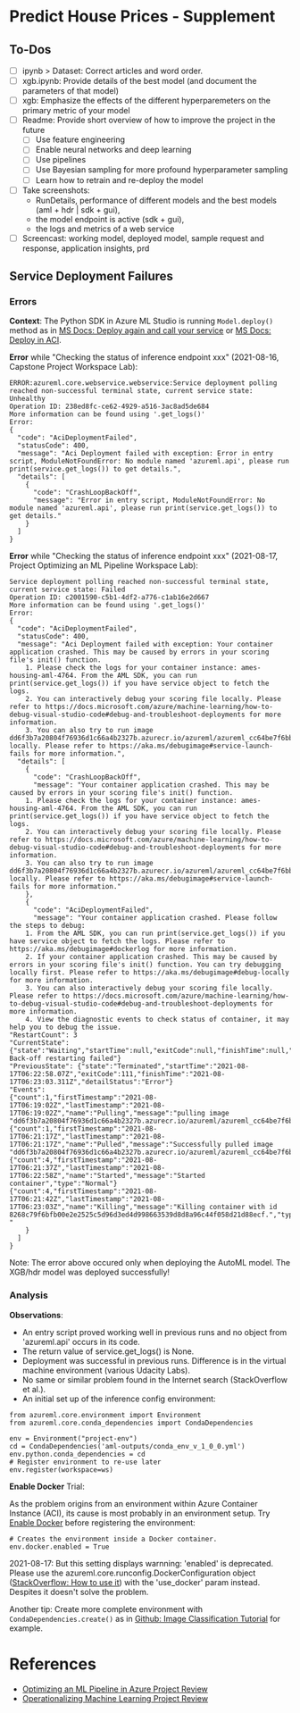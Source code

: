 # Predict House Prices - Supplement
## To-Dos
- [ ] ipynb > Dataset: Correct articles and word order.
- [ ] xgb.ipynb: Provide details of the best model (and document the parameters of that model)
- [ ] xgb: Emphasize the effects of the different hyperparemeters on the primary metric of your model
- [ ] Readme: Provide short overview of how to improve the project in the future
  - [ ] Use feature engineering
  - [ ] Enable neural networks and deep learning
  - [ ] Use pipelines
  - [ ] Use Bayesian sampling for more profound hyperparameter sampling
  - [ ] Learn how to retrain and re-deploy the model
- [ ] Take screenshots: 
  - RunDetails, performance of different models and the best models (aml + hdr | sdk + gui), 
  - the model endpoint is active (sdk + gui), 
  - the logs and metrics of a web service
- [ ] Screencast: working model, deployed model, sample request and response, application insights, prd

## Service Deployment Failures
### Errors
**Context**: The Python SDK in Azure ML Studio is running `Model.deploy()` method as in [MS Docs: Deploy again and call your service](https://docs.microsoft.com/en-us/azure/machine-learning/how-to-deploy-and-where?tabs=python#deploy-again-and-call-your-service) or [MS Docs: Deploy in ACI](https://docs.microsoft.com/en-us/azure/machine-learning/tutorial-deploy-models-with-aml#deploy-in-aci).

**Error** while "Checking the status of inference endpoint xxx" (2021-08-16, Capstone Project Workspace Lab):

```
ERROR:azureml.core.webservice.webservice:Service deployment polling reached non-successful terminal state, current service state: Unhealthy
Operation ID: 238ed8fc-ce62-4929-a516-3ac8ad5de684
More information can be found using '.get_logs()'
Error:
{
  "code": "AciDeploymentFailed",
  "statusCode": 400,
  "message": "Aci Deployment failed with exception: Error in entry script, ModuleNotFoundError: No module named 'azureml.api', please run print(service.get_logs()) to get details.",
  "details": [
    {
      "code": "CrashLoopBackOff",
      "message": "Error in entry script, ModuleNotFoundError: No module named 'azureml.api', please run print(service.get_logs()) to get details."
    }
  ]
}
```

**Error** while "Checking the status of inference endpoint xxx" (2021-08-17, Project Optimizing an ML Pipeline Workspace Lab):

```
Service deployment polling reached non-successful terminal state, current service state: Failed
Operation ID: c2001590-c5b1-4df2-a776-c1ab16e2d667
More information can be found using '.get_logs()'
Error:
{
  "code": "AciDeploymentFailed",
  "statusCode": 400,
  "message": "Aci Deployment failed with exception: Your container application crashed. This may be caused by errors in your scoring file's init() function.
	1. Please check the logs for your container instance: ames-housing-aml-4764. From the AML SDK, you can run print(service.get_logs()) if you have service object to fetch the logs.
	2. You can interactively debug your scoring file locally. Please refer to https://docs.microsoft.com/azure/machine-learning/how-to-debug-visual-studio-code#debug-and-troubleshoot-deployments for more information.
	3. You can also try to run image dd6f3b7a20804f76936d1c66a4b2327b.azurecr.io/azureml/azureml_cc64be7f6bb8ba76d06a5c38b75b1a4c locally. Please refer to https://aka.ms/debugimage#service-launch-fails for more information.",
  "details": [
    {
      "code": "CrashLoopBackOff",
      "message": "Your container application crashed. This may be caused by errors in your scoring file's init() function.
	1. Please check the logs for your container instance: ames-housing-aml-4764. From the AML SDK, you can run print(service.get_logs()) if you have service object to fetch the logs.
	2. You can interactively debug your scoring file locally. Please refer to https://docs.microsoft.com/azure/machine-learning/how-to-debug-visual-studio-code#debug-and-troubleshoot-deployments for more information.
	3. You can also try to run image dd6f3b7a20804f76936d1c66a4b2327b.azurecr.io/azureml/azureml_cc64be7f6bb8ba76d06a5c38b75b1a4c locally. Please refer to https://aka.ms/debugimage#service-launch-fails for more information."
    },
    {
      "code": "AciDeploymentFailed",
      "message": "Your container application crashed. Please follow the steps to debug:
	1. From the AML SDK, you can run print(service.get_logs()) if you have service object to fetch the logs. Please refer to https://aka.ms/debugimage#dockerlog for more information.
	2. If your container application crashed. This may be caused by errors in your scoring file's init() function. You can try debugging locally first. Please refer to https://aka.ms/debugimage#debug-locally for more information.
	3. You can also interactively debug your scoring file locally. Please refer to https://docs.microsoft.com/azure/machine-learning/how-to-debug-visual-studio-code#debug-and-troubleshoot-deployments for more information.
	4. View the diagnostic events to check status of container, it may help you to debug the issue.
"RestartCount": 3
"CurrentState": {"state":"Waiting","startTime":null,"exitCode":null,"finishTime":null,"detailStatus":"CrashLoopBackOff: Back-off restarting failed"}
"PreviousState": {"state":"Terminated","startTime":"2021-08-17T06:22:58.07Z","exitCode":111,"finishTime":"2021-08-17T06:23:03.311Z","detailStatus":"Error"}
"Events":
{"count":1,"firstTimestamp":"2021-08-17T06:19:02Z","lastTimestamp":"2021-08-17T06:19:02Z","name":"Pulling","message":"pulling image "dd6f3b7a20804f76936d1c66a4b2327b.azurecr.io/azureml/azureml_cc64be7f6bb8ba76d06a5c38b75b1a4c@sha256:d56acb2ceca66853a16954e02fb629b7715da3e6c792ef4814d7816e486569a7"","type":"Normal"}
{"count":1,"firstTimestamp":"2021-08-17T06:21:17Z","lastTimestamp":"2021-08-17T06:21:17Z","name":"Pulled","message":"Successfully pulled image "dd6f3b7a20804f76936d1c66a4b2327b.azurecr.io/azureml/azureml_cc64be7f6bb8ba76d06a5c38b75b1a4c@sha256:d56acb2ceca66853a16954e02fb629b7715da3e6c792ef4814d7816e486569a7"","type":"Normal"}
{"count":4,"firstTimestamp":"2021-08-17T06:21:37Z","lastTimestamp":"2021-08-17T06:22:58Z","name":"Started","message":"Started container","type":"Normal"}
{"count":4,"firstTimestamp":"2021-08-17T06:21:42Z","lastTimestamp":"2021-08-17T06:23:03Z","name":"Killing","message":"Killing container with id 8268c79f6bfb00e2e2525c5d96d3ed4d998663539d8d8a96c44f058d21d88ecf.","type":"Normal"}
"
    }
  ]
}

```

Note: The error above occured only when deploying the AutoML model. The XGB/hdr model was deployed successfully!

### Analysis
**Observations**:
+ An entry script proved working well in previous runs and no object from 'azureml.api' occurs in its code.
+ The return value of service.get_logs() is None.
+ Deployment was successful in previous runs. Difference is in the virtual machine environment (various Udacity Labs).
+ No same or similar problem found in the Internet search (StackOverflow et al.).
+ An initial set up of the inference config environment:

```
from azureml.core.environment import Environment
from azureml.core.conda_dependencies import CondaDependencies

env = Environment("project-env")
cd = CondaDependencies('aml-outputs/conda_env_v_1_0_0.yml')
env.python.conda_dependencies = cd
# Register environment to re-use later
env.register(workspace=ws)
```

**Enable Docker** Trial: 

As the problem origins from an environment within Azure Container Instance (ACI), its cause is most probably in an environment setup. Try [Enable Docker](https://docs.microsoft.com/en-us/azure/machine-learning/how-to-use-environments#enable-docker) before registering the environment:

```
# Creates the environment inside a Docker container.
env.docker.enabled = True
```

2021-08-17: But this setting displays warnning: 'enabled' is deprecated. Please use the azureml.core.runconfig.DockerConfiguration object ([StackOverflow: How to use it](https://stackoverflow.com/questions/67387249/how-to-use-azureml-core-runconfig-dockerconfiguration-class-in-azureml-core-envi)) with the 'use_docker' param instead. Despites it doesn't solve the problem.

Another tip: Create more complete environment with `CondaDependencies.create()` as in [Github: Image Classification Tutorial](https://github.com/Azure/MachineLearningNotebooks/tree/master/tutorials/image-classification-mnist-data) for example.


# References
+ [Optimizing an ML Pipeline in Azure Project Review](https://review.udacity.com/#!/reviews/3017477)
+ [Operationalizing Machine Learning Project Review](https://review.udacity.com/#!/reviews/3053642)
